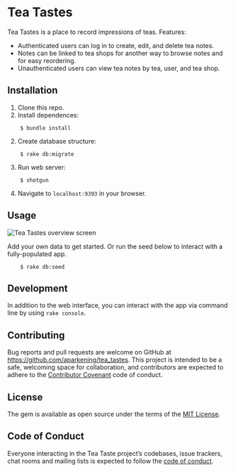 # Tea Tastes

Tea Tastes is a place to record impressions of teas. Features:
- Authenticated users can log in to create, edit, and delete tea notes.
- Notes can be linked to tea shops for another way to browse notes and for easy reordering.
- Unauthenticated users can view tea notes by tea, user, and tea shop.


## Installation

1. Clone this repo.
2. Install dependences:
```
    $ bundle install
```
2. Create database structure:
```
    $ rake db:migrate
```
3. Run web server:
```
    $ shotgun
```
4. Navigate to `localhost:9393` in your browser.


## Usage

<img src="/assets/Tea_Tastes-welcome.png" alt="Tea Tastes overview screen" />


Add your own data to get started. Or run the seed below to interact with a fully-populated app.
```
    $ rake db:seed
```

## Development

In addition to the web interface, you can interact with the app via command line by using `rake console`.


## Contributing

Bug reports and pull requests are welcome on GitHub at https://github.com/aparkening/tea_tastes. This project is intended to be a safe, welcoming space for collaboration, and contributors are expected to adhere to the [Contributor Covenant](http://contributor-covenant.org) code of conduct.

## License

The gem is available as open source under the terms of the [MIT License](https://opensource.org/licenses/MIT).

## Code of Conduct

Everyone interacting in the Tea Taste project’s codebases, issue trackers, chat rooms and mailing lists is expected to follow the [code of conduct](https://github.com/aparkening/tea_tastes/blob/master/CODE_OF_CONDUCT.md).